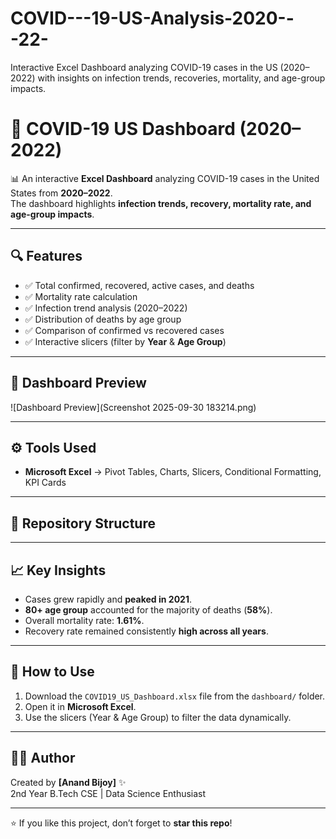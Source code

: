 # COVID---19-US-Analysis-2020---22-
Interactive Excel Dashboard analyzing COVID-19 cases in the US (2020–2022) with insights on infection trends, recoveries, mortality, and age-group impacts.

# 🦠 COVID-19 US Dashboard (2020–2022)

📊 An interactive **Excel Dashboard** analyzing COVID-19 cases in the United States from **2020–2022**.  
The dashboard highlights **infection trends, recovery, mortality rate, and age-group impacts**.  

---

## 🔍 Features
- ✅ Total confirmed, recovered, active cases, and deaths  
- ✅ Mortality rate calculation  
- ✅ Infection trend analysis (2020–2022)  
- ✅ Distribution of deaths by age group  
- ✅ Comparison of confirmed vs recovered cases  
- ✅ Interactive slicers (filter by **Year** & **Age Group**)  

---

## 📸 Dashboard Preview
![Dashboard Preview](Screenshot 2025-09-30 183214.png)

---

## ⚙️ Tools Used
- **Microsoft Excel** → Pivot Tables, Charts, Slicers, Conditional Formatting, KPI Cards  

---

## 📂 Repository Structure


---

## 📈 Key Insights
- Cases grew rapidly and **peaked in 2021**.  
- **80+ age group** accounted for the majority of deaths (**58%**).  
- Overall mortality rate: **1.61%**.  
- Recovery rate remained consistently **high across all years**.  

---

## 🚀 How to Use
1. Download the `COVID19_US_Dashboard.xlsx` file from the `dashboard/` folder.  
2. Open it in **Microsoft Excel**.  
3. Use the slicers (Year & Age Group) to filter the data dynamically.  

---

## 👨‍💻 Author
Created by **[Anand Bijoy]** ✨  
2nd Year B.Tech CSE | Data Science Enthusiast  

---

⭐ If you like this project, don’t forget to **star this repo**!

